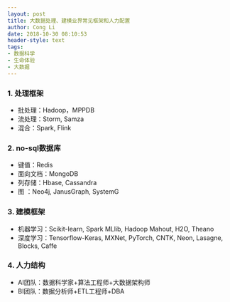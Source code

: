 ```yaml
---
layout: post
title: 大数据处理、建模业界常见框架和人力配置
author: Cong Li 
date: 2018-10-30 08:10:53
header-style: text
tags:
- 数据科学
- 生命体验
- 大数据
---
```

### 1. 处理框架

  * 批处理：Hadoop，MPPDB
  * 流处理：Storm, Samza
  * 混合：Spark, Flink

### 2. no-sql数据库

  * 键值：Redis
  * 面向文档：MongoDB
  * 列存储：Hbase, Cassandra
  * 图 ：Neo4j, JanusGraph, SystemG

### 3. 建模框架

  * 机器学习：Scikit-learn, Spark MLlib, Hadoop Mahout, H2O, Theano
  * 深度学习：Tensorflow-Keras, MXNet, PyTorch, CNTK, Neon, Lasagne, Blocks, Caffe

### 4. 人力结构

  * AI团队：数据科学家+算法工程师+大数据架构师
  * BI团队：数据分析师+ETL工程师+DBA 